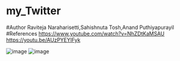 # my_Twitter

#Author
Raviteja Naraharisetti,Sahishnuta Tosh,Anand Puthiyapurayil
#References 
https://www.youtube.com/watch?v=NhZDtKaMSAU
https://youtu.be/AUzPYEYlFyk
             

![image](https://user-images.githubusercontent.com/61945844/177038415-ebb8d648-1345-4122-95b8-e11682cdfb3b.png)
![image](https://user-images.githubusercontent.com/61945844/177038749-a916864f-e2e9-4f73-b35c-a1b85002d9d7.png)

